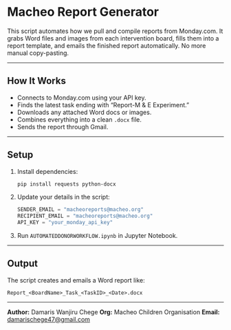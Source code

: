 # Macheo Report Generator

This script automates how we pull and compile reports from Monday.com.
It grabs Word files and images from each intervention board, fills them into a report template, and emails the finished report automatically. No more manual copy-pasting.

---

## How It Works

* Connects to Monday.com using your API key.
* Finds the latest task ending with “Report-M & E Experiment.”
* Downloads any attached Word docs or images.
* Combines everything into a clean `.docx` file.
* Sends the report through Gmail.

---

## Setup

1. Install dependencies:

   ```bash
   pip install requests python-docx
   ```
2. Update your details in the script:

   ```python
   SENDER_EMAIL = "macheoreports@macheo.org"
   RECIPIENT_EMAIL = "macheoreports@macheo.org"
   API_KEY = "your_monday_api_key"
   ```
3. Run `AUTOMATEDDONORWORKFLOW.ipynb` in Jupyter Notebook.

---

## Output

The script creates and emails a Word report like:

```
Report_<BoardName>_Task_<TaskID>_<Date>.docx
```

---

**Author:** Damaris Wanjiru Chege
**Org:** Macheo Children Organisation
**Email:** [damarischege47@gmail.com](mailto:damarischege47@gmail.com)
